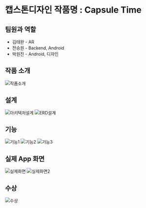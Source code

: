 # 캡스톤디자인 작품명 : Capsule Time

## 팀원과 역할
- 김태완 - AR
- 전승원 - Backend, Android
- 박원진 - Android, 디자인

## 작품 소개

![작품소개](https://user-images.githubusercontent.com/48249549/116274485-af802300-a7bd-11eb-80ba-90d8cc49245d.png)

## 설계

![아키텍처설계](https://user-images.githubusercontent.com/48249549/116280769-ff61e880-a7c3-11eb-9399-9cc819c6b7a2.png)
![ERD설계](https://user-images.githubusercontent.com/48249549/116279347-6383ad00-a7c2-11eb-826e-9b6af83cc478.png)

## 기능

![기능1](https://user-images.githubusercontent.com/48249549/116274585-c7f03d80-a7bd-11eb-82f7-dbc28bc7772a.png)
![기능2](https://user-images.githubusercontent.com/48249549/116274605-cb83c480-a7bd-11eb-8774-22c9edac7677.png)
![기능3](https://user-images.githubusercontent.com/48249549/116274621-cde61e80-a7bd-11eb-8e22-4a5afdd8c041.png)

## 실제 App 화면
![실제화면](https://user-images.githubusercontent.com/48249549/116283603-04746700-a7c7-11eb-8187-661c543df568.png)
![실제화면2](https://user-images.githubusercontent.com/48249549/116285181-d8f27c00-a7c8-11eb-822b-35fc8eb9daee.png)

## 수상

![수상](https://user-images.githubusercontent.com/48249549/116281045-4354ed80-a7c4-11eb-8ead-a39324e73a4e.png)
